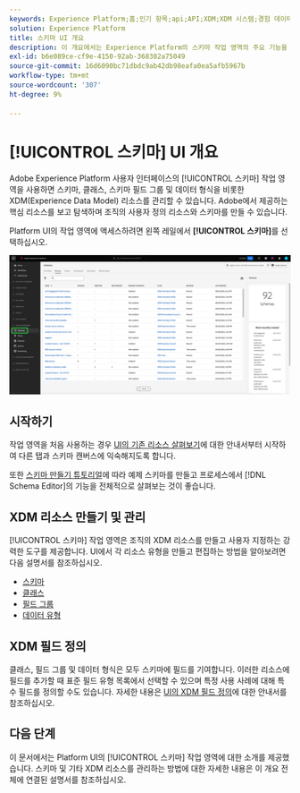 ```yaml
---
keywords: Experience Platform;홈;인기 항목;api;API;XDM;XDM 시스템;경험 데이터 모델;데이터 모델;ui;작업 영역;
solution: Experience Platform
title: 스키마 UI 개요
description: 이 개요에서는 Experience Platform의 스키마 작업 영역의 주요 기능을 다룹니다.
exl-id: b6e089ce-cf9e-4150-92ab-368382a75049
source-git-commit: 16d6090bc71dbdc9ab42db98eafa0ea5afb5967b
workflow-type: tm+mt
source-wordcount: '307'
ht-degree: 9%

---
```


# [!UICONTROL 스키마] UI 개요

Adobe Experience Platform 사용자 인터페이스의 [!UICONTROL 스키마] 작업 영역을 사용하면 스키마, 클래스, 스키마 필드 그룹 및 데이터 형식을 비롯한 XDM(Experience Data Model) 리소스를 관리할 수 있습니다. Adobe에서 제공하는 핵심 리소스를 보고 탐색하며 조직의 사용자 정의 리소스와 스키마를 만들 수 있습니다.

Platform UI의 작업 영역에 액세스하려면 왼쪽 레일에서 **[!UICONTROL 스키마]**&#x200B;를 선택하십시오.

![플랫폼 UI 왼쪽 탐색에서 스키마가 강조 표시된 스키마 작업 영역입니다.](../images/ui/overview/schemas-tab.png)

## 시작하기

작업 영역을 처음 사용하는 경우 [UI의 기존 리소스 살펴보기](./explore.md)에 대한 안내서부터 시작하여 다른 탭과 스키마 캔버스에 익숙해지도록 합니다.

또한 [스키마 만들기 튜토리얼](../tutorials/create-schema-ui.md)에 따라 예제 스키마를 만들고 프로세스에서 [!DNL Schema Editor]의 기능을 전체적으로 살펴보는 것이 좋습니다.

## XDM 리소스 만들기 및 관리

[!UICONTROL 스키마] 작업 영역은 조직의 XDM 리소스를 만들고 사용자 지정하는 강력한 도구를 제공합니다. UI에서 각 리소스 유형을 만들고 편집하는 방법을 알아보려면 다음 설명서를 참조하십시오.

* [스키마](./resources/schemas.md)
* [클래스](./resources/classes.md)
* [필드 그룹](./resources/field-groups.md)
* [데이터 유형](./resources/data-types.md)

## XDM 필드 정의

클래스, 필드 그룹 및 데이터 형식은 모두 스키마에 필드를 기여합니다. 이러한 리소스에 필드를 추가할 때 표준 필드 유형 목록에서 선택할 수 있으며 특정 사용 사례에 대해 특수 필드를 정의할 수도 있습니다. 자세한 내용은 [UI의 XDM 필드 정의](./fields/overview.md)에 대한 안내서를 참조하십시오.

## 다음 단계

이 문서에서는 Platform UI의 [!UICONTROL 스키마] 작업 영역에 대한 소개를 제공했습니다. 스키마 및 기타 XDM 리소스를 관리하는 방법에 대한 자세한 내용은 이 개요 전체에 연결된 설명서를 참조하십시오.
